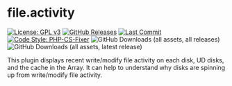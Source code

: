 # file.activity

[![License: GPL v3](https://img.shields.io/badge/License-GPLv3-blue.svg)](LICENSE)
[![GitHub Releases](https://img.shields.io/github/v/release/dkaser/unraid-fileactivity)](https://github.com/dkaser/unraid-fileactivity/releases)
[![Last Commit](https://img.shields.io/github/last-commit/dkaser/unraid-fileactivity)](https://github.com/dkaser/unraid-fileactivity/commits/main/)
[![Code Style: PHP-CS-Fixer](https://img.shields.io/badge/code%20style-php--cs--fixer-brightgreen.svg)](https://github.com/FriendsOfPHP/PHP-CS-Fixer)
![GitHub Downloads (all assets, all releases)](https://img.shields.io/github/downloads/dkaser/unraid-fileactivity/total)
![GitHub Downloads (all assets, latest release)](https://img.shields.io/github/downloads/dkaser/unraid-fileactivity/latest/total)

This plugin displays recent write/modify file activity on each disk, UD disks, and the cache in the Array.  It can help to understand why disks are spinning up from write/modify file activity.
